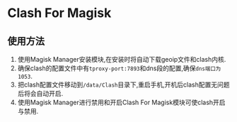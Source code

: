 # Clash For Magisk

## 使用方法

1. 使用Magisk Manager安装模块,在安装时将自动下载geoip文件和clash内核.
2. 确保clash的配置文件中有`tproxy-port:7893`和dns段的配置,确保`dns端口为1053`.
3. 把clash配置文件移动到`/data/Clash`目录下,重启手机,开机后clash配置无问题后将会自动开启.
4. 使用Magisk Manager进行禁用和开启Clash For Magisk模块可使clash开启与禁用.
